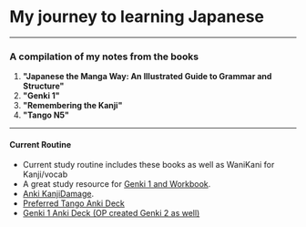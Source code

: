 # My journey to learning Japanese
----
### A compilation of my notes from the books
1. **"Japanese the Manga Way: An Illustrated Guide to Grammar and Structure"**
2. **"Genki 1"**
3. **"Remembering the Kanji"**
4. **"Tango N5"**

---
#### Current Routine
- Current study routine includes these books as well as WaniKani for Kanji/vocab
- A great study resource for [Genki 1 and Workbook](https://sethclydesdale.github.io/genki-study-resources/lessons-3rd/).
- [Anki KanjiDamage](https://ankiweb.net/shared/info/748570187).
- [Preferred Tango Anki Deck](https://ankiweb.net/shared/info/419481234)
- [Genki 1 Anki Deck (OP created Genki 2 as well)](https://ankiweb.net/shared/info/1742947823)
